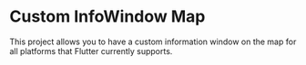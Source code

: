 
# Custom InfoWindow Map

This project allows you to have a custom information window on the map for all platforms that Flutter currently supports.
